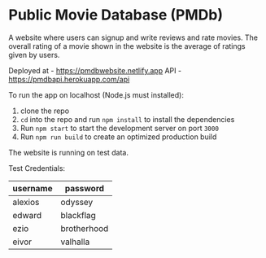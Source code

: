 # Public Movie Database (PMDb)

A website where users can signup and write reviews and rate movies. The overall rating of a movie shown in the website is the average of ratings given by users.

Deployed at - https://pmdbwebsite.netlify.app
API - https://pmdbapi.herokuapp.com/api

To run the app on localhost (Node.js must installed):

1. clone the repo
2. `cd` into the repo and run `npm install` to install the dependencies
3. Run `npm start` to start the development server on port `3000`
4. Run `npm run build` to create an optimized production build

The website is running on test data.

Test Credentials:

| username | password    |
| -------- | ----------- |
| alexios  | odyssey     |
| edward   | blackflag   |
| ezio     | brotherhood |
| eivor    | valhalla    |
